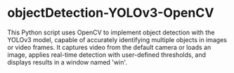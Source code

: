 # objectDetection-YOLOv3-OpenCV
This Python script uses OpenCV to implement object detection with the YOLOv3 model, capable of accurately identifying multiple objects in images or video frames. It captures video from the default camera or loads an image, applies real-time detection with user-defined thresholds, and displays results in a window named 'win'.
